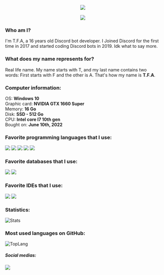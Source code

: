 <p align="center">
  <img src="https://media.discordapp.net/attachments/1006491186875338823/1017090536861093968/04a12f46f555b3c260d00d37e69c3e7a.png">
  <br>
  <br>
  <img src="https://discord.c99.nl/widget/theme-2/849413565487382578.png">
</p>

### Who am I?
I'm T.F.A, a 16 years old Discord bot developer. I Joined Discord for the first time in 2017 and started coding Discord bots in 2019. Idk what to say more.

### What does my name represents for?
Real life name. My name starts with T, and my last name contains two words: First starts with F and the other is A. That's how my name is **T.F.A**.

### Computer information:<br>
OS: **Windows 10**<br>
Graphic card: **NVIDIA GTX 1660 Super**<br>
Memory: **16 Go**<br>
Disk: **SSD - 512 Go**<br>
CPU: **Intel core I7 10th gen**<br>
Bought on: **June 10th, 2022**<br>

### Favorite programming languages that I use:<br>
<img src="https://img.shields.io/badge/JavaScript-100000?logo=javascript&style=flat"> <img src="https://img.shields.io/badge/TypeScript-100000?logo=typescript&style=flat"> <img src="https://img.shields.io/badge/Python-100000?logo=python&style=flat&logoColor=white"> <img src="https://img.shields.io/badge/HTML%205-100000?logo=html5&style=flat"> <img src="https://img.shields.io/badge/CSS%203-100000?logo=css3&style=flat&logoColor=blue">

### Favorite databases that I use:<br>
<img src="https://img.shields.io/badge/MongoDB-100000?logo=mongodb&style=flat"> <img src="https://img.shields.io/badge/Quick.DB-100000?logo=sqlite&style=flat&logoColor=blue">

### Favorite IDEs that I use:<br>
<img src="https://img.shields.io/badge/VSCode-100000?logo=visual%20studio%20code&style=flat&logoColor=blue"> <img src="https://img.shields.io/badge/Repl.it-100000?logo=replit&style=flat">

### Statistics:<br>
![Stats](https://github-readme-stats.vercel.app/api?username=TFAGaming&theme=blue-green)<br>

### Most used languages on GitHub:<br>
![TopLang](	https://github-readme-stats.vercel.app/api/top-langs/?username=TFAGaming&theme=blue-green)<br>

##### Social medias:<br>
<a href="https://www.youtube.com/c/TFA7524">
  <img src="https://img.shields.io/badge/YouTube-100000?logo=youtube&style=social">
</a>
